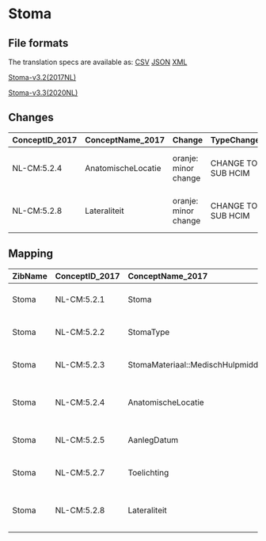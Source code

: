 # Stoma
## File formats

The translation specs are available as: 
[CSV](../csv/Stoma.csv) [JSON](../json/Stoma.json) [XML](../xml/Stoma.xml)



[Stoma-v3.2(2017NL)](https://zibs.nl/wiki/Stoma-v3.2(2017NL))

[Stoma-v3.3(2020NL)](https://zibs.nl/wiki/Stoma-v3.3(2020NL))









## Changes

| ConceptID_2017   | ConceptName_2017   | Change               | TypeChange         | Impact_heen   | TRANSLATIE_spec_heen                                                                                                                                             | Impact_terug   | TRANSLATIE_spec_terug                                           | Omschrijving                                            |
|:-----------------|:-------------------|:---------------------|:-------------------|:--------------|:-----------------------------------------------------------------------------------------------------------------------------------------------------------------|:---------------|:----------------------------------------------------------------|:--------------------------------------------------------|
| NL-CM:5.2.4      | AnatomischeLocatie | oranje: minor change | CHANGE TO SUB HCIM | Medium        | codelist [StomaAnatomischeLocatieCodelijst]->[LocatieCodelijst (http://decor.nictiz.nl/fhir/ValueSet/2.16.840.1.113883.2.4.3.11.60.40.2.20.7.1--20200901000000)] | Medium         | codelist [LocatieCodelijst]->[StomaAnatomischeLocatieCodelijst] | nieuwe verwijzing naar sub-bouwsteen anatomischeLocatie |
| NL-CM:5.2.8      | Lateraliteit       | oranje: minor change | CHANGE TO SUB HCIM | Medium        | codelist [StomaLateraliteitCodelijst]->[LateraliteitCodelijst (http://decor.nictiz.nl/fhir/ValueSet/2.16.840.1.113883.2.4.3.11.60.40.2.20.7.2--20200901000000)]  | Medium         | codelist [LateraliteitCodelijst]->[StomaLateraliteitCodelijst]  | nieuwe verwijzing naar sub-bouwsteen anatomischeLocatie |

## Mapping

| ZibName   | ConceptID_2017   | ConceptName_2017                  | Codelists_2017                   | Change                  | ConceptID_2020   | ConceptName_2020                               | Codelists_2020        | Bits     | Omschrijving                                            | TypeChange         | Impact_heen   | TRANSLATIE_spec_heen                                                                                                                                             | Impact_terug   | TRANSLATIE_spec_terug                                           |
|:----------|:-----------------|:----------------------------------|:---------------------------------|:------------------------|:-----------------|:-----------------------------------------------|:----------------------|:---------|:--------------------------------------------------------|:-------------------|:--------------|:-----------------------------------------------------------------------------------------------------------------------------------------------------------------|:---------------|:----------------------------------------------------------------|
| Stoma     | NL-CM:5.2.1      | Stoma                             |                                  | groen: geen wijzigingen | NL-CM:5.2.1      | Stoma                                          |                       |          |                                                         |                    |               |                                                                                                                                                                  |                |                                                                 |
| Stoma     | NL-CM:5.2.2      | StomaType                         | StomaTypeCodelijst               | groen: geen wijzigingen | NL-CM:5.2.2      | StomaType                                      | StomaTypeCodelijst    |          |                                                         |                    |               |                                                                                                                                                                  |                |                                                                 |
| Stoma     | NL-CM:5.2.3      | StomaMateriaal::MedischHulpmiddel |                                  | groen: geen wijzigingen | NL-CM:5.2.3      | StomaMateriaal::MedischHulpmiddel              |                       |          |                                                         |                    |               |                                                                                                                                                                  |                |                                                                 |
| Stoma     | NL-CM:5.2.4      | AnatomischeLocatie                | StomaAnatomischeLocatieCodelijst | oranje: minor change    | NL-CM:5.1.14     | ProbleemAnatomischeLocatie::AnatomischeLocatie | LocatieCodelijst      | ZIB-1116 | nieuwe verwijzing naar sub-bouwsteen anatomischeLocatie | CHANGE TO SUB HCIM | Medium        | codelist [StomaAnatomischeLocatieCodelijst]->[LocatieCodelijst (http://decor.nictiz.nl/fhir/ValueSet/2.16.840.1.113883.2.4.3.11.60.40.2.20.7.1--20200901000000)] | Medium         | codelist [LocatieCodelijst]->[StomaAnatomischeLocatieCodelijst] |
| Stoma     | NL-CM:5.2.5      | AanlegDatum                       |                                  | groen: geen wijzigingen | NL-CM:5.2.5      | AanlegDatum                                    |                       |          |                                                         |                    |               |                                                                                                                                                                  |                |                                                                 |
| Stoma     | NL-CM:5.2.7      | Toelichting                       |                                  | groen: geen wijzigingen | NL-CM:5.2.7      | Toelichting                                    |                       |          |                                                         |                    |               |                                                                                                                                                                  |                |                                                                 |
| Stoma     | NL-CM:5.2.8      | Lateraliteit                      | StomaLateraliteitCodelijst       | oranje: minor change    | NL-CM:5.1.14     | ProbleemAnatomischeLocatie::AnatomischeLocatie | LateraliteitCodelijst | ZIB-1116 | nieuwe verwijzing naar sub-bouwsteen anatomischeLocatie | CHANGE TO SUB HCIM | Medium        | codelist [StomaLateraliteitCodelijst]->[LateraliteitCodelijst (http://decor.nictiz.nl/fhir/ValueSet/2.16.840.1.113883.2.4.3.11.60.40.2.20.7.2--20200901000000)]  | Medium         | codelist [LateraliteitCodelijst]->[StomaLateraliteitCodelijst]  |

